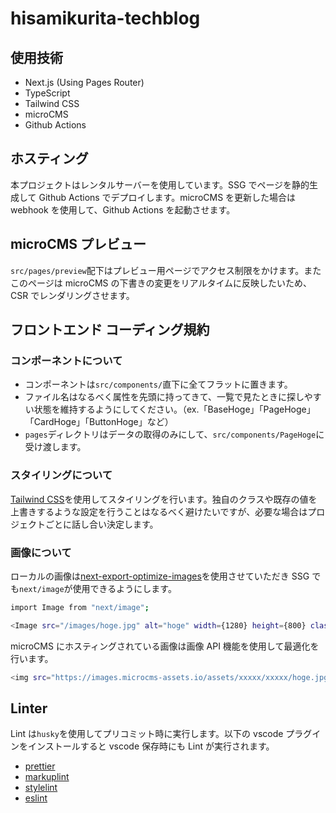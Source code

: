 # hisamikurita-techblog

## 使用技術

- Next.js (Using Pages Router)
- TypeScript
- Tailwind CSS
- microCMS
- Github Actions

## ホスティング

本プロジェクトはレンタルサーバーを使用しています。SSG でページを静的生成して Github Actions でデプロイします。microCMS を更新した場合は webhook を使用して、Github Actions を起動させます。

## microCMS プレビュー

`src/pages/preview`配下はプレビュー用ページでアクセス制限をかけます。またこのページは microCMS の下書きの変更をリアルタイムに反映したいため、CSR でレンダリングさせます。

## フロントエンド コーディング規約

### コンポーネントについて

- コンポーネントは`src/components/`直下に全てフラットに置きます。
- ファイル名はなるべく属性を先頭に持ってきて、一覧で見たときに探しやすい状態を維持するようにしてください。（ex.「BaseHoge」「PageHoge」「CardHoge」「ButtonHoge」など）
- `pages`ディレクトリはデータの取得のみにして、`src/components/PageHoge`に受け渡します。

### スタイリングについて

[Tailwind CSS](https://tailwindcss.com/)を使用してスタイリングを行います。独自のクラスや既存の値を上書きするような設定を行うことはなるべく避けたいですが、必要な場合はプロジェクトごとに話し合い決定します。

### 画像について

ローカルの画像は[next-export-optimize-images](https://github.com/dc7290/next-export-optimize-images)を使用させていただき SSG でも`next/image`が使用できるようにします。

```bash
import Image from "next/image";

<Image src="/images/hoge.jpg" alt="hoge" width={1280} height={800} className=""/>
```

microCMS にホスティングされている画像は画像 API 機能を使用して最適化を行います。

```bash
<img src="https://images.microcms-assets.io/assets/xxxxx/xxxxx/hoge.jpg?fm=webp&q=80" alt="hoge" width={1280} height={800} decoding="async"/>
```

## Linter

Lint は`husky`を使用してプリコミット時に実行します。以下の vscode プラグインをインストールすると vscode 保存時にも Lint が実行されます。

- [prettier](https://marketplace.visualstudio.com/items?itemName=esbenp.prettier-vscode)
- [markuplint](https://marketplace.visualstudio.com/items?itemName=yusukehirao.vscode-markuplint)
- [stylelint](https://marketplace.visualstudio.com/items?itemName=stylelint.vscode-stylelint)
- [eslint](https://marketplace.visualstudio.com/items?itemName=dbaeumer.vscode-eslint)

